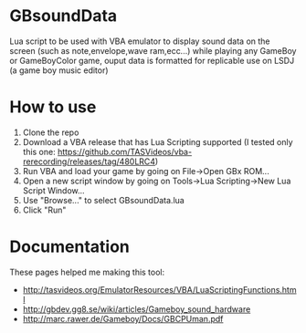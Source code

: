 # GBsoundData
Lua script to be used with VBA emulator to display sound data on the screen (such as note,envelope,wave ram,ecc...) while playing any GameBoy or GameBoyColor game, ouput data is formatted for replicable use on LSDJ (a game boy music editor)
# How to use
1. Clone the repo
2. Download a VBA release that has Lua Scripting supported (I tested only this one: https://github.com/TASVideos/vba-rerecording/releases/tag/480LRC4)
3. Run VBA and load your game by going on File->Open GBx ROM...
4. Open a new script window by going on Tools->Lua Scripting->New Lua Script Window...
5. Use "Browse..." to select GBsoundData.lua
6. Click "Run"
# Documentation
These pages helped me making this tool:
* http://tasvideos.org/EmulatorResources/VBA/LuaScriptingFunctions.html
* http://gbdev.gg8.se/wiki/articles/Gameboy_sound_hardware
* http://marc.rawer.de/Gameboy/Docs/GBCPUman.pdf


